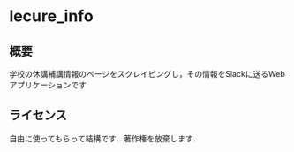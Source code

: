 # lecure_info

## 概要
学校の休講補講情報のページをスクレイピングし，その情報をSlackに送るWebアプリケーションです

## ライセンス
自由に使ってもらって結構です．著作権を放棄します．
